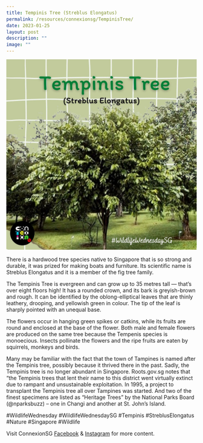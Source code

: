 ```yaml
---
title: Tempinis Tree (Streblus Elongatus)
permalink: /resources/connexionsg/TempinisTree/
date: 2023-01-25
layout: post
description: ""
image: ""
---
```

![](/images/connexionsg/2023/327049719_206613708603655_6674214293396584751_n.jpg)


There is a hardwood tree species native to Singapore that is so strong and durable, it was prized for making boats and furniture. Its scientific name is Streblus Elongatus and it is a member of the fig tree family.

The Tempinis Tree is evergreen and can grow up to 35 metres tall — that’s over eight floors high! It has a rounded crown, and its bark is greyish-brown and rough. It can be identified by the oblong-elliptical leaves that are thinly leathery, drooping, and yellowish green in colour. The tip of the leaf is sharply pointed with an unequal base.

The flowers occur in hanging green spikes or catkins, while its fruits are round and enclosed at the base of the flower. Both male and female flowers are produced on the same tree because the Tempenis species is monoecious. Insects pollinate the flowers and the ripe fruits are eaten by squirrels, monkeys and birds.

Many may be familiar with the fact that the town of Tampines is named after the Tempinis tree, possibly because it thrived there in the past. Sadly, the Tempinis tree is no longer abundant in Singapore. Roots.gov.sg notes that “the Tempinis trees that lent their name to this district went virtually extinct due to rampant and unsustainable exploitation. In 1995, a project to transplant the Tempinis tree all over Tampines was started. And two of the finest specimens are listed as “Heritage Trees” by the National Parks Board (@nparksbuzz) – one in Changi and another at St. John’s Island.


#WildlifeWednesday #WildlifeWednesdaySG #Tempinis #StreblusElongatus #Nature #Singapore #Wildlife

Visit ConnexionSG [Facebook](https://www.facebook.com/ConnexionSG) & [Instagram](https://www.instagram.com/connexionsg/) for more content.